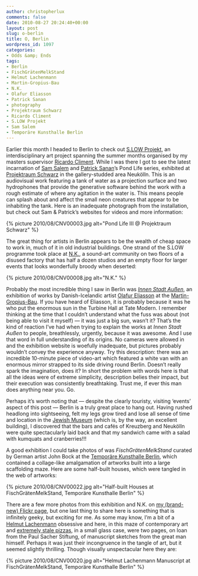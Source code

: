 ```yaml
---
author: christopherlux
comments: false
date: 2010-08-27 20:24:40+00:00
layout: post
slug: o-berlin
title: O, Berlin
wordpress_id: 1097
categories:
- Odds &amp; Ends
tags:
- Berlin
- FischGrätenMelkStand
- Helmut Lachenmann
- Martin-Gropius-Bau
- N.K.
- Olafur Eliasson
- Patrick Sanan
- photography
- Projektraum Schwarz
- Ricardo Climent
- S.LOW Projekt
- Sam Salem
- Temporäre Kunsthalle Berlin
---
```


Earlier this month I headed to Berlin to check out [S.LOW Projekt](http://s.low-low.org/), an interdisciplinary art project spanning the summer months organised by my masters supervisor [Ricardo Climent](http://www.electro-acoustic.com/). While I was there I got to see the latest incarnation of [Sam Salem](http://www.osamahsalem.co.uk/) and [Patrick Sanan](http://windfarmmusic.wordpress.com/)’s Pond Life series, exhibited at [Projektraum Schwarz](http://www.projektraumschwarz.de/) in the gallery-studded area Neukölln. This is an audiovisual work featuring a tank of water as a projection surface and two hydrophones that provide the generative software behind the work with a rough estimate of where any agitation in the water is. This means people can splash about and affect the small neon creatures that appear to be inhabiting the tank. Here is an inadequate photograph from the installation, but check out Sam & Patrick’s websites for videos and more information:

{% picture 2010/08/CNV00003.jpg alt="Pond Life III @ Projektraum Schwarz" %}

The great thing for artists in Berlin appears to be the wealth of cheap space to work in, much of it in old industrial buildings. One strand of the S.LOW programme took place at [N.K.](http://www.nkprojekt.de/), a sound-art community on two floors of a disused factory that has half a dozen studios and an empty floor for larger events that looks wonderfully broody when deserted:

{% picture 2010/08/CNV00008.jpg alt="N.K." %}

Probably the most incredible thing I saw in Berlin was _[Innen Stadt Außen](http://www.innenstadtaussen.de/)_, an exhibition of works by Danish-Icelandic artist [Olafur Eliasson](http://www.olafureliasson.net/) at the [Martin-Gropius-Bau](http://www.berlinerfestspiele.de/de/aktuell/festivals/11_gropiusbau/mgb_start.php). If you have heard of Eliasson, it is probably because it was he who put the enormous sun in the Turbine Hall at Tate Modern. I remember thinking at the time that I couldn’t understand what the fuss was about (not being able to visit it myself) — it was just a big sun, wasn’t it? That’s the kind of reaction I’ve had when trying to explain the works at _Innen Stadt Außen_ to people, breathlessly, urgently, because it was awesome. And I use that word in full understanding of its origins. No cameras were allowed in and the exhibition website is woefully inadequate, but pictures probably wouldn’t convey the experience anyway. Try this description: there was an incredible 10-minute piece of video-art which featured a white van with an enormous mirror strapped to its side driving round Berlin. Doesn’t really spark the imagination, does it? In short the problem with words here is that all the ideas were of extreme simplicity, description belies their impact, but their execution was consistently breathtaking. Trust me, if ever this man does anything near you. Go.

Perhaps it’s worth noting that — despite the clearly touristy, visiting ‘events’ aspect of this post — Berlin is a truly great place to hang out. Having rushed headlong into sightseeing, felt my legs grow tired and lose all sense of time and location in the [Jewish Museum](http://www.juedisches-museum-berlin.de/) (which is, by the way, an excellent building), I discovered that the bars and cafés of Kreuzberg and Neukölln were quite spectacularly laid back and that my sandwich came with a salad with kumquats and cranberries!!!

A good exhibition I could take photos of was _FischGrätenMelkStand_ curated by German artist John Bock at the [Temporäre Kunsthalle Berlin](http://www.kunsthalle-berlin.com/), which contained a collage-like amalgamation of artworks built into a large scaffolding maze. Here are some half-built houses, which were tangled in the web of artworks:

{% picture 2010/08/CNV00022.jpg alt="Half-built Houses at FischGrätenMelkStand, Temporäre Kunsthalle Berlin" %}

There are a few more photos from this exhibition and N.K. on [my (brand-new) Flickr page](http://www.flickr.com/photos/delucis/sets/72157624820000714/), but one last thing to share here is something that is inﬁnitely geeky, but exciting for me. As some may know, I’m a bit of a [Helmut Lachenmann](https://www.v2.chrisswithinbank.net/tag/helmut-lachenmann/) obsessive and here, in this maze of contemporary art and [extremely stale pizzas](http://www.flickr.com/photos/delucis/4932205341/in/set-72157624820000714/), in a small glass case, were two pages, on loan from the Paul Sacher Stiftung, of manuscript sketches from the great man himself. Perhaps it was just their incongruence in the tangle of art, but it seemed slightly thrilling. Though visually unspectacular here they are:

{% picture 2010/08/CNV00020.jpg alt="Helmut Lachenmann Manuscript at FischGrätenMelkStand, Temporäre Kunsthalle Berlin" %}

